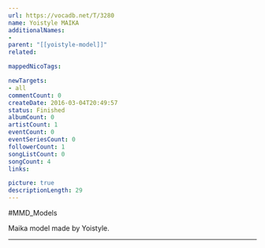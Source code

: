 ```yaml
---
url: https://vocadb.net/T/3280
name: Yoistyle MAIKA
additionalNames: 
- 
parent: "[[yoistyle-model]]"
related:

mappedNicoTags:

newTargets:
- all
commentCount: 0
createDate: 2016-03-04T20:49:57
status: Finished
albumCount: 0
artistCount: 1
eventCount: 0
eventSeriesCount: 0
followerCount: 1
songListCount: 0
songCount: 4
links: 

picture: true
descriptionLength: 29
---
```


#MMD_Models

Maika model made by Yoistyle.

---

